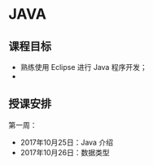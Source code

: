 # JAVA

## 课程目标

- 熟练使用 Eclipse 进行 Java 程序开发；
- 

## 授课安排

第一周：

- 2017年10月25日：Java 介绍
- 2017年10月26日：数据类型

















